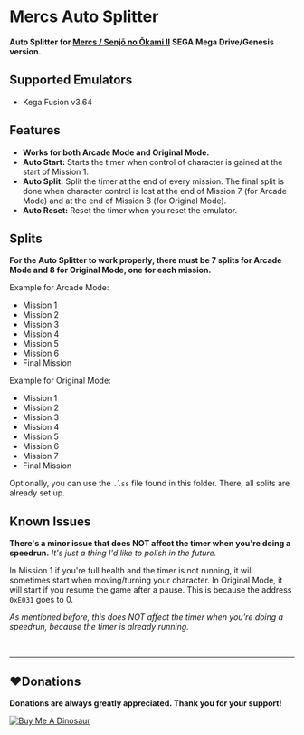 # Mercs Auto Splitter

**Auto Splitter for [Mercs / Senjō no Ōkami II](https://en.wikipedia.org/wiki/Mercs) SEGA Mega Drive/Genesis version.**

## Supported Emulators
* Kega Fusion v3.64

## Features
* **Works for both Arcade Mode and Original Mode.**
* **Auto Start:** Starts the timer when control of character is gained at the start of Mission 1.
* **Auto Split:** Split the timer at the end of every mission. The final split is done when character control is lost at the end of Mission 7 (for Arcade Mode) and at the end of Mission 8 (for Original Mode).
* **Auto Reset:** Reset the timer when you reset the emulator.

## Splits
**For the Auto Splitter to work properly, there must be 7 splits for Arcade Mode and 8 for Original Mode, one for each mission.**

Example for Arcade Mode:
* Mission 1
* Mission 2
* Mission 3
* Mission 4
* Mission 5
* Mission 6
* Final Mission

Example for Original Mode:
* Mission 1
* Mission 2
* Mission 3
* Mission 4
* Mission 5
* Mission 6
* Mission 7
* Final Mission

Optionally, you can use the `.lss` file found in this folder. There, all splits are already set up.

## Known Issues
**There's a minor issue that does NOT affect the timer when you're doing a speedrun.** *It's just a thing I'd like to polish in the future.*

In Mission 1 if you're full health and the timer is not running, it will sometimes start when moving/turning your character. In Original Mode, it will start if you resume the game after a pause. This is because the address `0xE031` goes to 0.

*As mentioned before, this does NOT affect the timer when you're doing a speedrun, because the timer is already running.*


<br>

------------
## :heart:Donations
**Donations are always greatly appreciated. Thank you for your support!**

<a href="https://www.buymeacoffee.com/devilquest" target="_blank"><img src="https://i.imgur.com/RHHFQWs.png" alt="Buy Me A Dinosaur"></a>
